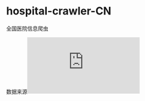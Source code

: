 # hospital-crawler-CN
全国医院信息爬虫

数据来源![中国医疗保险网](https://www.zgylbx.com/index.php?m=content&c=index&a=lists&catid=106)
